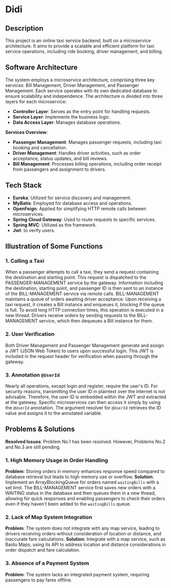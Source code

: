 
# Didi

## Description

This project is an online taxi service backend, built on a microservice architecture. It aims to provide a scalable and efficient platform for taxi service operations, including ride booking, driver management, and billing.

## Software Architecture

The system employs a microservice architecture, comprising three key services: Bill Management, Driver Management, and Passenger Management. Each service operates with its own dedicated database to ensure scalability and independence. The architecture is divided into three layers for each microservice: 

- **Controller Layer**: Serves as the entry point for handling requests.
- **Service Layer**: Implements the business logic.
- **Data Access Layer**: Manages database operations.

**Services Overview**:

- **Passenger Management**: Manages passenger requests, including taxi booking and cancellation.
- **Driver Management**: Handles driver activities, such as order acceptance, status updates, and bill reviews.
- **Bill Management**: Processes billing operations, including order receipt from passengers and assignment to drivers.

## Tech Stack

- **Eureka**: Utilized for service discovery and management.
- **MyBatis**: Employed for database access and operations.
- **OpenFeign**: Applied for simplifying HTTP remote calls between microservices.
- **Spring Cloud Gateway**: Used to route requests to specific services.
- **Spring MVC**: Utilized as the framework.
- **Jwt**: to verify users.

## Illustration of Some Functions

### 1. Calling a Taxi
When a passenger attempts to call a taxi, they send a request containing the destination and starting point. This request is dispatched to the PASSENGER-MANAGEMENT service by the gateway. Information including the destination, starting point, and passenger ID is then sent to an instance of the BILL-MANAGEMENT service via remote calls. BILL-MANAGEMENT maintains a queue of orders awaiting driver acceptance. Upon receiving a taxi request, it creates a Bill instance and enqueues it, blocking if the queue is full. To avoid long HTTP connection times, this operation is executed in a new thread. Drivers receive orders by sending requests to the BILL-MANAGEMENT service, which then dequeues a Bill instance for them.

### 2. User Verification
Both Driver Management and Passenger Management generate and assign a JWT (JSON Web Token) to users upon successful login. This JWT is included in the request header for verification when passing through the gateway.

### 3. Annotation `@UserId`
Nearly all operations, except login and register, require the user's ID. For security reasons, transmitting the user ID in plaintext over the internet is not advisable. Therefore, the user ID is embedded within the JWT and extracted at the gateway. Specific microservices can then access it simply by using the `@UserId` annotation. The argument resolver for `@UserId` retrieves the ID value and assigns it to the annotated variable.

## Problems & Solutions

**Resolved Issues**: Problem No.1 has been resolved. However, Problems No.2 and No.3 are still pending.

### 1. High Memory Usage in Order Handling

**Problem**: Storing orders in memory enhances response speed compared to database retrieval but leads to high memory use or overflow.
**Solution**: Implement an ArrayBlockingQueue for orders named `waitingBills` with a set limit. The BILL-MANAGEMENT service first saves new orders with a WAITING status in the database and then queues them in a new thread, allowing for quick responses and enabling passengers to check their orders even if they haven't been added to the `waitingBills` queue.

### 2. Lack of Map System Integration

**Problem**: The system does not integrate with any map service, leading to drivers receiving orders without consideration of location or distance, and inaccurate fare calculations.
**Solution**: Integrate with a map service, such as Baidu Maps, using its API to address location and distance considerations in order dispatch and fare calculation.

### 3. Absence of a Payment System

**Problem**: The system lacks an integrated payment system, requiring passengers to pay fares offline.
